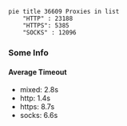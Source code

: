 
```mermaid
pie title 36609 Proxies in list
    "HTTP" : 23188
    "HTTPS": 5385
    "SOCKS" : 12096
```

### Some Info
#### Average Timeout

- mixed: 2.8s
- http: 1.4s
- https: 8.7s
- socks: 6.6s